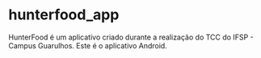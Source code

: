 hunterfood_app
==============

HunterFood é um aplicativo criado durante a realização do TCC do IFSP - Campus Guarulhos.
Este é o aplicativo Android.
